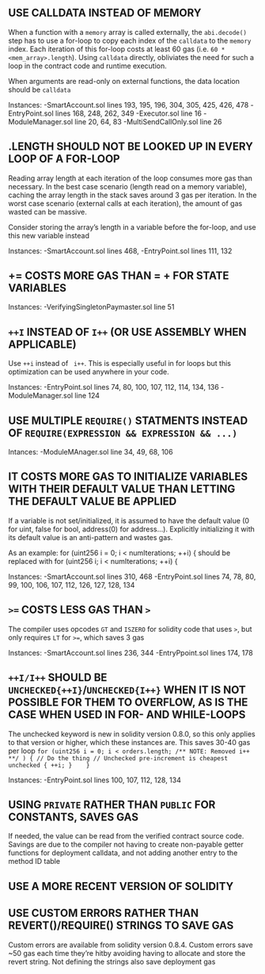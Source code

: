 ## USE CALLDATA INSTEAD OF MEMORY

When a function with a `memory` array is called externally, the `abi.decode()` step has to use a for-loop to copy each index of the `calldata` to the `memory` index. Each iteration of this for-loop costs at least 60 gas (i.e. `60 * <mem_array>.length`). Using `calldata` directly, obliviates the need for such a loop in the contract code and runtime execution.

When arguments are read-only on external functions, the data location should be `calldata`

Instances:
-SmartAccount.sol lines 193, 195, 196, 304, 305, 425, 426, 478
-EntryPoint.sol lines 168, 248, 262, 349
-Executor.sol line 16
-ModuleManager.sol line 20, 64, 83
-MultiSendCallOnly.sol line 26


## <ARRAY>.LENGTH SHOULD NOT BE LOOKED UP IN EVERY LOOP OF A FOR-LOOP

Reading array length at each iteration of the loop consumes more gas than necessary.
In the best case scenario (length read on a memory variable), caching the array length in the stack saves around 3 gas per iteration. In the worst case scenario (external calls at each iteration), the amount of gas wasted can be massive.

Consider storing the array’s length in a variable before the for-loop, and use this new variable instead

Instances:
-SmartAccount.sol lines 468, 
-EntryPoint.sol lines 111, 132

## <X> += <Y> COSTS MORE GAS THAN <X> = <X> + <Y> FOR STATE VARIABLES

Instances:
-VerifyingSingletonPaymaster.sol line 51

## `++I` INSTEAD OF `I++` (OR USE ASSEMBLY WHEN APPLICABLE)

Use `++i` instead of ` i++`. This is especially useful in for loops but this optimization can be used anywhere in your code. 

Instances:
-EntryPoint.sol lines 74, 80, 100, 107, 112, 114, 134, 136
-ModuleManager.sol line 124

## USE MULTIPLE `REQUIRE()` STATMENTS INSTEAD OF `REQUIRE(EXPRESSION && EXPRESSION && ...)`

Intances:
-ModuleMAnager.sol line 34, 49, 68, 106


## IT COSTS MORE GAS TO INITIALIZE VARIABLES WITH THEIR DEFAULT VALUE THAN LETTING THE DEFAULT VALUE BE APPLIED

If a variable is not set/initialized, it is assumed to have the default value (0 for uint, false for bool, address(0) for address…). Explicitly initializing it with its default value is an anti-pattern and wastes gas.

As an example: for (uint256 i = 0; i < numIterations; ++i) { should be replaced with for (uint256 i; i < numIterations; ++i) {

Instances:
-SmartAccount.sol lines 310, 468
-EntryPoint.sol lines 74, 78, 80, 99, 100, 106, 107, 112, 126, 127, 128, 134

## `>=` COSTS LESS GAS THAN `>`

The compiler uses opcodes `GT` and `ISZERO` for solidity code that uses `>`, but only requires `LT` for `>=`, which saves 3 gas

Instances:
-SmartAccount.sol lines 236, 344
-EntryPpoint.sol lines 174, 178


## `++I/I++` SHOULD BE `UNCHECKED{++I}`/`UNCHECKED{I++}` WHEN IT IS NOT POSSIBLE FOR THEM TO OVERFLOW, AS IS THE CASE WHEN USED IN FOR- AND WHILE-LOOPS

The unchecked keyword is new in solidity version 0.8.0, so this only applies to that version or higher, which these instances are. This saves 30-40 gas per loop
`
   for (uint256 i = 0; i < orders.length; /** NOTE: Removed i++ **/ ) {
           // Do the thing
           // Unchecked pre-increment is cheapest
           unchecked { ++i; }   
}  `

Instances:
-EntryPoint.sol lines 100, 107, 112, 128, 134


## USING `PRIVATE` RATHER THAN `PUBLIC` FOR CONSTANTS, SAVES GAS

If needed, the value can be read from the verified contract source code. Savings are due to the compiler not having to create non-payable getter functions for deployment calldata, and not adding another entry to the method ID table

## USE A MORE RECENT VERSION OF SOLIDITY


## USE CUSTOM ERRORS RATHER THAN REVERT()/REQUIRE() STRINGS TO SAVE GAS
Custom errors are available from solidity version 0.8.4. Custom errors save ~50 gas each time they’re hitby avoiding having to allocate and store the revert string. Not defining the strings also save deployment gas

